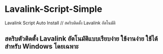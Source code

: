 # Lavalink-Script-Simple
Lavalink Script Auto Install // สคริบติดตั้ง Lavalink อัตโนมัติ

## สคริบตัวติดตั้ง Lavalink อัตโนมัติแบบเรียบง่าย ใช้งานง่าย ใช้ได้สำหรับ Windows โดยเฉพาะ
